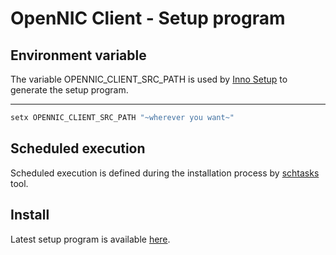 # OpenNIC Client - Setup program

## Environment variable

The variable OPENNIC_CLIENT_SRC_PATH is used by [Inno Setup](http://www.jrsoftware.org/isinfo.php) to generate the setup program.

---

```bat
setx OPENNIC_CLIENT_SRC_PATH "~wherever you want~"
```

## Scheduled execution

Scheduled execution is defined during the installation process by [schtasks](https://docs.microsoft.com/fr-fr/windows-server/administration/windows-commands/schtasks) tool.

## Install

Latest setup program is available [here](https://mega.nz/folder/OmB3RYpT#-bgxzs_qRgjBWuLKN9qonw).
